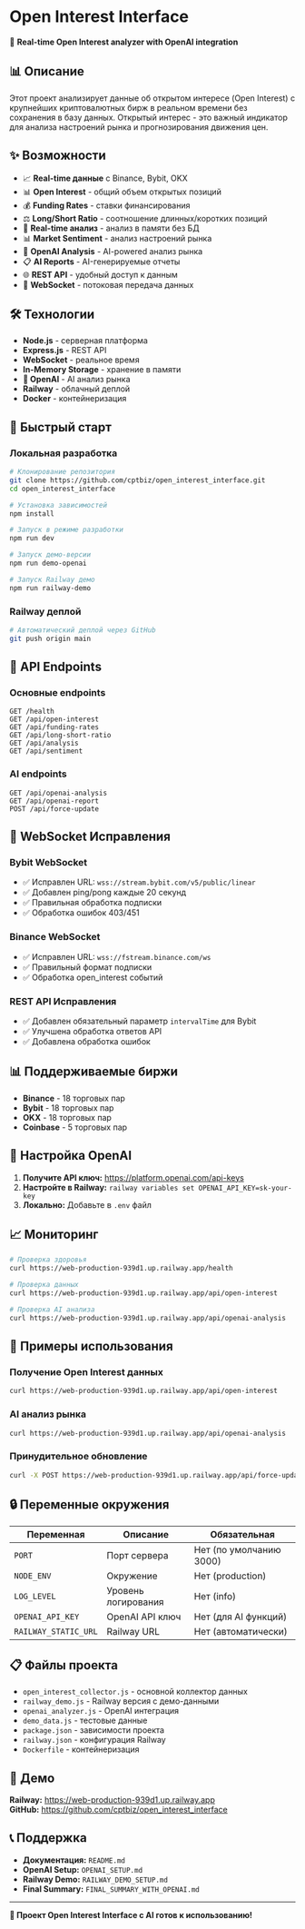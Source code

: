 # Open Interest Interface

🚀 **Real-time Open Interest analyzer with OpenAI integration**

## 📊 Описание

Этот проект анализирует данные об открытом интересе (Open Interest) с крупнейших криптовалютных бирж в реальном времени без сохранения в базу данных. Открытый интерес - это важный индикатор для анализа настроений рынка и прогнозирования движения цен.

## ✨ Возможности

- 📈 **Real-time данные** с Binance, Bybit, OKX
- 📊 **Open Interest** - общий объем открытых позиций
- 💰 **Funding Rates** - ставки финансирования
- ⚖️ **Long/Short Ratio** - соотношение длинных/коротких позиций
- 🧠 **Real-time анализ** - анализ в памяти без БД
- 📊 **Market Sentiment** - анализ настроений рынка
- 🤖 **OpenAI Analysis** - AI-powered анализ рынка
- 📋 **AI Reports** - AI-генерируемые отчеты
- 🌐 **REST API** - удобный доступ к данным
- 📱 **WebSocket** - потоковая передача данных

## 🛠 Технологии

- **Node.js** - серверная платформа
- **Express.js** - REST API
- **WebSocket** - реальное время
- **In-Memory Storage** - хранение в памяти
- **🤖 OpenAI** - AI анализ рынка
- **Railway** - облачный деплой
- **Docker** - контейнеризация

## 🚀 Быстрый старт

### Локальная разработка

```bash
# Клонирование репозитория
git clone https://github.com/cptbiz/open_interest_interface.git
cd open_interest_interface

# Установка зависимостей
npm install

# Запуск в режиме разработки
npm run dev

# Запуск демо-версии
npm run demo-openai

# Запуск Railway демо
npm run railway-demo
```

### Railway деплой

```bash
# Автоматический деплой через GitHub
git push origin main
```

## 🔗 API Endpoints

### Основные endpoints

```
GET /health
GET /api/open-interest
GET /api/funding-rates
GET /api/long-short-ratio
GET /api/analysis
GET /api/sentiment
```

### AI endpoints

```
GET /api/openai-analysis
GET /api/openai-report
POST /api/force-update
```

## 🔧 WebSocket Исправления

### Bybit WebSocket
- ✅ Исправлен URL: `wss://stream.bybit.com/v5/public/linear`
- ✅ Добавлен ping/pong каждые 20 секунд
- ✅ Правильная обработка подписки
- ✅ Обработка ошибок 403/451

### Binance WebSocket
- ✅ Исправлен URL: `wss://fstream.binance.com/ws`
- ✅ Правильный формат подписки
- ✅ Обработка open_interest событий

### REST API Исправления
- ✅ Добавлен обязательный параметр `intervalTime` для Bybit
- ✅ Улучшена обработка ответов API
- ✅ Добавлена обработка ошибок

## 📊 Поддерживаемые биржи

- **Binance** - 18 торговых пар
- **Bybit** - 18 торговых пар  
- **OKX** - 18 торговых пар
- **Coinbase** - 5 торговых пар

## 🔑 Настройка OpenAI

1. **Получите API ключ:** https://platform.openai.com/api-keys
2. **Настройте в Railway:** `railway variables set OPENAI_API_KEY=sk-your-key`
3. **Локально:** Добавьте в `.env` файл

## 📈 Мониторинг

```bash
# Проверка здоровья
curl https://web-production-939d1.up.railway.app/health

# Проверка данных
curl https://web-production-939d1.up.railway.app/api/open-interest

# Проверка AI анализа
curl https://web-production-939d1.up.railway.app/api/openai-analysis
```

## 🎯 Примеры использования

### Получение Open Interest данных
```bash
curl https://web-production-939d1.up.railway.app/api/open-interest
```

### AI анализ рынка
```bash
curl https://web-production-939d1.up.railway.app/api/openai-analysis
```

### Принудительное обновление
```bash
curl -X POST https://web-production-939d1.up.railway.app/api/force-update
```

## 🔒 Переменные окружения

| Переменная | Описание | Обязательная |
|------------|----------|--------------|
| `PORT` | Порт сервера | Нет (по умолчанию 3000) |
| `NODE_ENV` | Окружение | Нет (production) |
| `LOG_LEVEL` | Уровень логирования | Нет (info) |
| `OPENAI_API_KEY` | OpenAI API ключ | Нет (для AI функций) |
| `RAILWAY_STATIC_URL` | Railway URL | Нет (автоматически) |

## 📋 Файлы проекта

- `open_interest_collector.js` - основной коллектор данных
- `railway_demo.js` - Railway версия с демо-данными
- `openai_analyzer.js` - OpenAI интеграция
- `demo_data.js` - тестовые данные
- `package.json` - зависимости проекта
- `railway.json` - конфигурация Railway
- `Dockerfile` - контейнеризация

## 🎉 Демо

**Railway:** https://web-production-939d1.up.railway.app  
**GitHub:** https://github.com/cptbiz/open_interest_interface

## 📞 Поддержка

- **Документация:** `README.md`
- **OpenAI Setup:** `OPENAI_SETUP.md`
- **Railway Demo:** `RAILWAY_DEMO_SETUP.md`
- **Final Summary:** `FINAL_SUMMARY_WITH_OPENAI.md`

---

**🎯 Проект Open Interest Interface с AI готов к использованию!** 